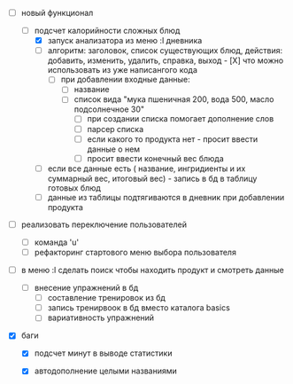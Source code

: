 - [ ] новый функционал
    - [ ] подсчет калорийности сложных блюд
      - [X] запуск анализатора из меню :l дневника
      - [ ] алгоритм: заголовок, список существующих блюд, действия: добавить, изменить, удалить, справка, выход
            - [X] что можно использовать из уже написангого кода
        - [ ] при добавлении входные данные:
          - [ ] название 
          - [ ] список вида "мука пшеничная 200, вода 500, масло подсолнечное 30"
              - [ ] при создании списка помогает дополнение слов
              - [ ] парсер списка
              - [ ] если какого то продукта нет - просит ввести данные о нем
              - [ ] просит ввести конечный вес блюда
      - [ ] если все данные есть ( название, ингридиенты и их суммарный вес, итоговый вес) - запись в бд в таблицу готовых блюд
      - [ ] данные из таблицы подтягиваются в дневник при добавлении продукта 
  
- [ ] реализовать переключение пользователей 
  - [ ] команда 'u'
  - [ ] рефакторинг стартового меню выбора пользователя

- [ ] в меню :l сделать поиск чтобы находить продукт и смотреть данные


  - [ ] внесение упражнений в бд
    - [ ] составление тренировок из бд
    - [ ] запись тренирвоок в бд вместо каталога basics
    - [ ] вариативность упражнений

- [X] баги
    - [X] подсчет минут в выводе статистики
    - [X] автодополнение целыми названиями

